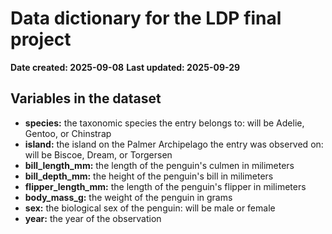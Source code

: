 # Data dictionary for the LDP final project
**Date created: 2025-09-08**
**Last updated: 2025-09-29**

## Variables in the dataset
- **species:** the taxonomic species the entry belongs to: will be Adelie, Gentoo, or Chinstrap
- **island:** the island on the Palmer Archipelago the entry was observed on: will be Biscoe, Dream, or Torgersen
- **bill_length_mm:** the length of the penguin's culmen in milimeters
- **bill_depth_mm:** the height of the penguin's bill in milimeters
- **flipper_length_mm:** the length of the penguin's flipper in milimeters
- **body_mass_g:** the weight of the penguin in grams
- **sex:** the biological sex of the penguin: will be male or female
- **year:** the year of the observation
